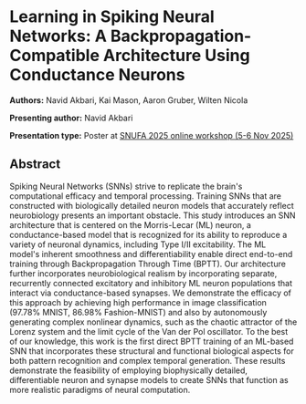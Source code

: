 # Learning in Spiking Neural Networks: A Backpropagation-Compatible Architecture Using Conductance Neurons

**Authors:** Navid Akbari, Kai Mason, Aaron Gruber, Wilten Nicola
                           
**Presenting author:** Navid Akbari

**Presentation type:** Poster at [SNUFA 2025 online workshop (5-6 Nov 2025)](https://snufa.net/2025)

## Abstract

Spiking Neural Networks (SNNs) strive to replicate the brain's computational efficacy and temporal processing. Training SNNs that are constructed with biologically detailed neuron models that accurately reflect neurobiology presents an important obstacle. This study introduces an SNN architecture that is centered on the Morris-Lecar (ML) neuron, a conductance-based model that is recognized for its ability to reproduce a variety of neuronal dynamics, including Type I/II excitability. The ML model's inherent smoothness and differentiability enable direct end-to-end training through Backpropagation Through Time (BPTT). Our architecture further incorporates neurobiological realism by incorporating separate, recurrently connected excitatory and inhibitory ML neuron populations that interact via conductance-based synapses. We demonstrate the efficacy of this approach by achieving high performance in image classification (97.78\% MNIST, 86.98\% Fashion-MNIST) and also by autonomously generating complex nonlinear dynamics, such as the chaotic attractor of the Lorenz system and the limit cycle of the Van der Pol oscillator. To the best of our knowledge, this work is the first direct BPTT training of an ML-based SNN that incorporates these structural and functional biological aspects for both pattern recognition and complex temporal generation. These results demonstrate the feasibility of employing biophysically detailed, differentiable neuron and synapse models to create SNNs that function as more realistic paradigms of neural computation.